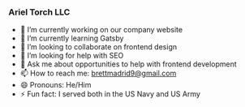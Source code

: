 ### Ariel Torch LLC

- 🔭 I’m currently working on our company website
- 🌱 I’m currently learning Gatsby
- 👯 I’m looking to collaborate on frontend design
- 🤔 I’m looking for help with SEO
- 💬 Ask me about opportunities to help with frontend development
- 📫 How to reach me: brettmadrid9@gmail.com
- 😄 Pronouns: He/Him
- ⚡ Fun fact: I served both in the US Navy and US Army
